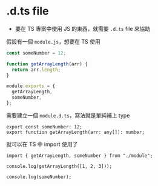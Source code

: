 # .d.ts file

- 要在 TS 專案中使用 JS 的東西，就需要 `.d.ts` file 來協助

假設有一個 `module.js`，想要在 TS 使用

```jsx
const someNumber = 12;

function getArrayLength(arr) {
  return arr.length;
}

module.exports = {
  getArrayLength,
  someNumber,
};
```

需要建立一個 `module.d.ts`，寫法就是單純補上 type

```tsx
export const someNumber: 12;
export function getArrayLength(arr: any[]): number;
```

就可以在 TS 中 import 使用了

```tsx
import { getArrayLength, someNumber } from "./module";

console.log(getArrayLength([1, 2, 3]));

console.log(someNumber);
```
